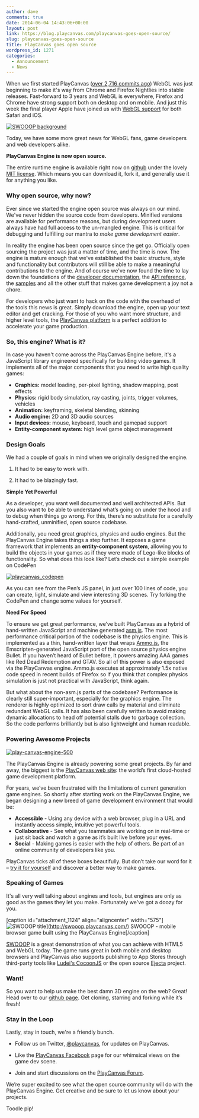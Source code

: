 ```yaml
---
author: dave
comments: true
date: 2014-06-04 14:43:06+00:00
layout: post
link: https://blog.playcanvas.com/playcanvas-goes-open-source/
slug: playcanvas-goes-open-source
title: PlayCanvas goes open source
wordpress_id: 1271
categories:
  - Announcement
  - News
---
```


When we first started PlayCanvas ([over 2,716 commits ago](https://github.com/playcanvas/engine)) WebGL was just beginning to make it's way from Chrome and Firefox Nightlies into stable releases. Fast-forward to 3 years and WebGL is everywhere, Firefox and Chrome have strong support both on desktop and on mobile. And just this week the final player Apple have joined us with [WebGL support](https://blog.playcanvas.com/ios-webgl-support/) for both Safari and iOS.

[![SWOOOP background](/assets/media/background-small.png)](/assets/media/background-small.png)

Today, we have some more great news for WebGL fans, game developers and web developers alike.

**PlayCanvas Engine is now open source.**

The entire runtime engine is available right now on [github](https://github.com/playcanvas/engine) under the lovely [MIT license](https://opensource.org/license/mit/). Which means you can download it, fork it, and generally use it for anything you like.

### Why open source, why now?

Ever since we started the engine open source was always on our mind. We've never hidden the source code from developers. Minified versions are available for performance reasons, but during development users always have had full access to the un-mangled engine. This is critical for debugging and fulfilling our mantra to _make game development easier_.

In reality the engine has been open source since the get go. Officially open sourcing the project was just a matter of time, and the time is now. The engine is mature enough that we've established the basic structure, style and functionality but contributors will still be able to make a meaningful contributions to the engine. And of course we've now found the time to lay down the foundations of the [developer documentation](https://developer.playcanvas.com), the [API reference](https://developer.playcanvas.com/engine/api/stable/), the [samples](https://playcanvas.github.io) and all the other stuff that makes game development a joy not a chore.

For developers who just want to hack on the code with the overhead of the tools this news is great. Simply download the engine, open up your text editor and get cracking. For those of you who want more structure, and higher level tools, the [PlayCanvas platform](https://playcanvas.com) is a perfect addition to accelerate your game production.

### So, this engine? What is it?

In case you haven't come across the PlayCanvas Engine before, it's a JavaScript library engineered specifically for building video games. It implements all of the major components that you need to write high quality games:

- **Graphics:** model loading, per-pixel lighting, shadow mapping, post effects
- **Physics:** rigid body simulation, ray casting, joints, trigger volumes, vehicles
- **Animation:** keyframing, skeletal blending, skinning
- **Audio engine:** 2D and 3D audio sources
- **Input devices:** mouse, keyboard, touch and gamepad support
- **Entity-component system:** high level game object management

### Design Goals

We had a couple of goals in mind when we originally designed the engine.

1. It had to be easy to work with.

2. It had to be blazingly fast.

**Simple Yet Powerful**

As a developer, you want well documented and well architected APIs. But you also want to be able to understand what’s going on under the hood and to debug when things go wrong. For this, there’s no substitute for a carefully hand-crafted, unminified, open source codebase.

Additionally, you need great graphics, physics and audio engines. But the PlayCanvas Engine takes things a step further. It exposes a game framework that implements an **entity-component system**, allowing you to build the objects in your games as if they were made of Lego-like blocks of functionality. So what does this look like? Let’s check out a simple example on CodePen

[![playcanvas_codepen](/assets/media/playcanvas_codepen.jpg)](http://codepen.io/playcanvas/pen/ctxoD)

As you can see from the Pen’s JS panel, in just over 100 lines of code, you can create, light, simulate and view interesting 3D scenes. Try forking the CodePen and change some values for yourself.

**Need For Speed**

To ensure we get great performance, we’ve built PlayCanvas as a hybrid of hand-written JavaScript and machine generated [asm.js](http://asmjs.org/). The most performance critical portion of the codebase is the physics engine. This is implemented as a thin, hand-written layer that wraps [Ammo.js](https://github.com/kripken/ammo.js/), the Emscripten-generated JavaScript port of the open source physics engine Bullet. If you haven’t heard of Bullet before, it powers amazing AAA games like Red Dead Redemption and GTAV. So all of this power is also exposed via the PlayCanvas engine. Ammo.js executes at approximately 1.5x native code speed in recent builds of Firefox so if you think that complex physics simulation is just not practical with JavaScript, think again.

But what about the non-asm.js parts of the codebase? Performance is clearly still super-important, especially for the graphics engine. The renderer is highly optimized to sort draw calls by material and eliminate redundant WebGL calls. It has also been carefully written to avoid making dynamic allocations to head off potential stalls due to garbage collection. So the code performs brilliantly but is also lightweight and human readable.

### Powering Awesome Projects

[![play-canvas-engine-500](/assets/media/play-canvas-engine-500.jpg)](/assets/media/play-canvas-engine-500.jpg)

The PlayCanvas Engine is already powering some great projects. By far and away, the biggest is the [PlayCanvas web site](https://playcanvas.com): the world’s first cloud-hosted game development platform.

For years, we’ve been frustrated with the limitations of current generation game engines. So shortly after starting work on the PlayCanvas Engine, we began designing a new breed of game development environment that would be:

- **Accessible** - Using any device with a web browser, plug in a URL and instantly access simple, intuitive yet powerful tools.
- **Collaborative** - See what you teammates are working on in real-time or just sit back and watch a game as it’s built live before your eyes.
- **Social** - Making games is easier with the help of others. Be part of an online community of developers like you.

PlayCanvas ticks all of these boxes beautifully. But don’t take our word for it – [try it for yourself](https://playcanvas.com) and discover a better way to make games.

### Speaking of Games

It's all very well talking about engines and tools, but engines are only as good as the games they let you make. Fortunately we've got a doozy for you.

[caption id="attachment_1124" align="aligncenter" width="575"]![SWOOOP title](/assets/media/swooop_blog.jpg)](http://swooop.playcanvas.com/) SWOOOP - mobile browser game built using the PlayCanvas Engine[/caption]

[SWOOOP](http://swooop.playcanvas.com) is a great demonstration of what you can achieve with HTML5 and WebGL today. The game runs great in both mobile and desktop browsers and PlayCanvas also supports publishing to App Stores through third-party tools like [Ludei's CocoonJS](https://www.ludei.com/cocoonjs/) or the open source [Ejecta](https://impactjs.com/ejecta) project.

### Want!

So you want to help us make the best damn 3D engine on the web? Great! Head over to our [github page](https://github.com/playcanvas/engine). Get cloning, starring and forking while it’s fresh!

### Stay in the Loop

Lastly, stay in touch, we're a friendly bunch.

- Follow us on Twitter, [@playcanvas](https://twitter.com/playcanvas), for updates on PlayCanvas.

- Like the [PlayCanvas Facebook](https://facebook.com/playcanvas) page for our whimsical views on the game dev scene.

- Join and start discussions on the [PlayCanvas Forum](https://forum.playcanvas.com/).

We’re super excited to see what the open source community will do with the PlayCanvas Engine. Get creative and be sure to let us know about your projects.

Toodle pip!
